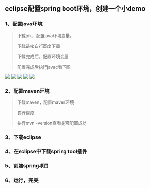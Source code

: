 ## eclipse配置spring boot环境，创建一个小demo

### 1、配置java环境

> 下载jdk，配置java环境变量。
>
> 下载链接自行百度下载
>
> 下载完成后，配置环境变量
>
> 配置完成后执行javac看下图

<img src="https://666-study-666-1304061255.cos.ap-nanjing.myqcloud.com/%E5%BE%AE%E4%BF%A1%E5%9B%BE%E7%89%87_20201029161043.png?q-sign-algorithm=sha1&q-ak=AKIDa1qzDK0LRBjPf6LVwT0M4jpuOGBrJpY4Z7aw7nt0Y_8Ll63-Rfro1jqP8Lnm7Qjn&q-sign-time=1603960841;1603964441&q-key-time=1603960841;1603964441&q-header-list=&q-url-param-list=&q-signature=54b98216ab2a1d43ebbb2d831eec86f83385ef0a&x-cos-security-token=8vkxQ1t9aj1S8CdAUJMwmEUX9o7ZlrFaa84f4f45dcf30affebbf54ee2edc918arXwQP-iEsFJsg-h8Ci7bdskBe5U6I0LaJaG710i7Va3Jw5ZfjTvNNUqeu2VZQym7bKWBGpGO5Qv-0qHTY7jdIuS6_eVNJKCBtU7TNrwdQAIVk46BJduqJlxqLhupjoMqntiBte-TKrvXdVhsQOQk_me5TviKZLF1HHQh_VD6Bjs">

<img src="https://666-study-666-1304061255.cos.ap-nanjing.myqcloud.com/%E5%BE%AE%E4%BF%A1%E5%9B%BE%E7%89%87_20201029161129.png?q-sign-algorithm=sha1&q-ak=AKIDlCjBW8Uue7oBX4D8xr-42fkV7Tx2kH31NoeTdAZaHRoDsUdv3iPhwkYqaOKZEtgu&q-sign-time=1603959545;1603963145&q-key-time=1603959545;1603963145&q-header-list=&q-url-param-list=&q-signature=b1dfbd67ccbeb4917fd9b8ba4fdaab074b0eb16a&x-cos-security-token=8vkxQ1t9aj1S8CdAUJMwmEUX9o7ZlrFa43e94f80608e6a33b7b0e45ca368d448rXwQP-iEsFJsg-h8Ci7bdiTZ1tRS1FLNzhUlvnj2BA1VkX5XLU2_Yl4sGdywsAxwc2mhMja7o1KMV6Htz--py9F4s37vvdXiM3rw_M54ffkJ49C51u1_xBpiDKbhU_Rsqx2TkSY66Qy_5A19SmaNXhfz5xkq6dLURNBhRHMyQVo">

<img src="https://666-study-666-1304061255.cos.ap-nanjing.myqcloud.com/%E5%BE%AE%E4%BF%A1%E5%9B%BE%E7%89%87_20201029161300.png?q-sign-algorithm=sha1&q-ak=AKIDom501hVNH3wPor0sfy7wj0SZdF2tDKyUt2Oyjr2XDoGjby4I3tuVtctfNj3I_Qo9&q-sign-time=1603959573;1603963173&q-key-time=1603959573;1603963173&q-header-list=&q-url-param-list=&q-signature=30556dc310163e7873ab93fe69a1bcbc838d1711&x-cos-security-token=8vkxQ1t9aj1S8CdAUJMwmEUX9o7ZlrFa89e8f21050bfc7e3390fdeef705a5a4drXwQP-iEsFJsg-h8Ci7bdv1ciVvD7KXt5z9lNfpFOua_F5pchkqS5Az0mcZzAb79eo_TWkr5q9zO8cfDRyg4Gl10Map5Opl2G8lDsP3S2e60mTY5ezVebUChutAyfTDBybn7PYGe-iqeT4FuBtKzk_XYdRAAPAXPeqP7T1NWBj4">

<img src="https://666-study-666-1304061255.cos.ap-nanjing.myqcloud.com/%E5%BE%AE%E4%BF%A1%E5%9B%BE%E7%89%87_20201029161305.png?q-sign-algorithm=sha1&q-ak=AKID_lga9j9ntW2Qh2D37_mguyeELSQu0bh6wDjHtWtXavEZziyZ0fgBpxI72d1Ct68d&q-sign-time=1603959594;1603963194&q-key-time=1603959594;1603963194&q-header-list=&q-url-param-list=&q-signature=3a696d9dc6970380342d5df8536e4d7f20563ef4&x-cos-security-token=Em259kqEa8D2w01rmCwg0tknclvO2ohac7826a9397c078348ed0246fd26ec5d9mK7U9XZi2jFDHWItnnoHGvU8UdPcWALgEm6XA4KcuXCw1QKYWVoTsYnOtFZWC_XK780GUZ1sIeEdTj_-TqldJc6uLScuYM49rHm1JsV1vHuX3DJ2dWJbfUis10WnL52kT_sY9FHwxXfNcl--or4vGqzwIsXjacHOV8N6ge9GEGk">

<img src="https://666-study-666-1304061255.cos.ap-nanjing.myqcloud.com/%E5%BE%AE%E4%BF%A1%E5%9B%BE%E7%89%87_20201029162225.png?q-sign-algorithm=sha1&q-ak=AKIDNrMytfmJKDNZTqNHn8IhfliHILhOVmVeIGG6R1G01Fxg0rPvEDfOuSjNSb9qKGwH&q-sign-time=1603959657;1603963257&q-key-time=1603959657;1603963257&q-header-list=&q-url-param-list=&q-signature=b840006d6a6d825137b1ca1239c98ae0c7236e4b&x-cos-security-token=8vkxQ1t9aj1S8CdAUJMwmEUX9o7ZlrFa37c5a18f19837b8f085e398f14a270farXwQP-iEsFJsg-h8Ci7bdvbmHeZQOLOjH5iTYbtMQnbTtlDtriQ1e5MmHFdHJjn6KBwK7ciuY1bcmikiBJtWepDkdDoclQwP-0CEyJlzCnw6HDpb2LHoZeyFuQbULpP4M_Ly1tpN9u60ob4b3vq4Oirbz297eNj53FSb_jgz--g">

### 2、配置maven环境

> 下载maven，配置maven环境
>
> 自行百度
>
> 执行mvn -version查看是否配置成功

### 3、下载eclipse

### 4、在eclipse中下载spring tool插件

### 5、创建spring项目

### 6、运行，完美





